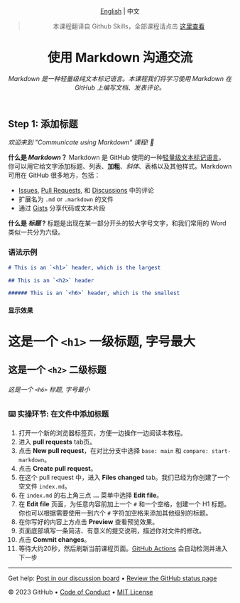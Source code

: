 <header>

<!--
  <<< Author notes: Course header >>>
  Include a 1280×640 image, course title in sentence case, and a concise description in emphasis.
  In your repository settings: enable template repository, add your 1280×640 social image, auto delete head branches.
  Add your open source license, GitHub uses MIT license.
-->

[English](https://github.com/skills/communicate-using-markdown) | 中文

> 本课程翻译自 Github Skills，全部课程请点击 [这里查看](https://www.github-zh.com/getting-started)

# 使用 Markdown 沟通交流

_Markdown 是一种轻量级纯文本标记语言。本课程我们将学习使用 Markdown 在 GitHub 上编写文档、发表评论。_

</header>

<!--
  <<< Author notes: Step 1 >>>
  Choose 3-5 steps for your course.
  The first step is always the hardest, so pick something easy!
  Link to docs.github.com for further explanations.
  Encourage users to open new tabs for steps!
-->

## Step 1: 添加标题

_欢迎来到 "Communicate using Markdown" 课程! :wave:_

**什么是 _Markdown_？** Markdown 是 GitHub 使用的一种[轻量级文本标记语言](https://docs.github.com/github/writing-on-github/getting-started-with-writing-and-formatting-on-github/basic-writing-and-formatting-syntax)。 
你可以用它给文字添加标题、列表、**加粗**、_斜体_、表格以及其他样式。Markdown 可用在 GitHub 很多地方，包括：

- [Issues](https://docs.github.com/issues/tracking-your-work-with-issues/about-issues), [Pull Requests](https://docs.github.com/pull-requests/collaborating-with-pull-requests/proposing-changes-to-your-work-with-pull-requests/about-pull-requests), 和 [Discussions](https://docs.github.com/discussions/collaborating-with-your-community-using-discussions/about-discussions) 中的评论
- 扩展名为 `.md` or `.markdown` 的文件
- 通过 [Gists](https://docs.github.com/github/writing-on-github/editing-and-sharing-content-with-gists/creating-gists) 分享代码或文本片段

**什么是 _标题_ ?** 标题是出现在某一部分开头的较大字号文字，和我们常用的 Word 类似一共分为六级。

### 语法示例

```md
# This is an `<h1>` header, which is the largest

## This is an `<h2>` header

###### This is an `<h6>` header, which is the smallest
```

#### 显示效果

# 这是一个 `<h1>` 一级标题, 字号最大

## 这是一个 `<h2>` 二级标题

###### 这是一个 `<h6>` 标题, 字号最小

### :keyboard: 实操环节: 在文件中添加标题

1. 打开一个新的浏览器标签页，方便一边操作一边阅读本教程。
2. 进入 **pull requests** tab页。
3. 点击 **New pull request**，在对比分支中选择 `base: main` 和 `compare: start-markdown`。
4. 点击 **Create pull request**。
5. 在这个 pull request 中，进入 **Files changed** tab。我们已经为你创建了一个空文件 `index.md`。
6. 在 `index.md` 的右上角三点 **...** 菜单中选择 **Edit file**。
7. 在 **Edit file** 页面，为任意内容前加上一个 `#` 和一个空格，创建一个 H1 标题。你也可以根据需要使用一到六个 `#` 字符加空格来添加其他级别的标题。
8. 在你写好的内容上方点击 **Preview** 查看预览效果。
9. 页面底部填写一条简洁、有意义的提交说明，描述你对文件的修改。
10. 点击 **Commit changes**。
11. 等待大约20秒，然后刷新当前课程页面。[GitHub Actions](https://docs.github.com/en/actions) 会自动检测并进入下一步

<footer>

<!--
  <<< Author notes: Footer >>>
  Add a link to get support, GitHub status page, code of conduct, license link.
-->

---

Get help: [Post in our discussion board](https://github.com/orgs/skills/discussions/categories/communicate-using-markdown) &bull; [Review the GitHub status page](https://www.githubstatus.com/)

&copy; 2023 GitHub &bull; [Code of Conduct](https://www.contributor-covenant.org/version/2/1/code_of_conduct/code_of_conduct.md) &bull; [MIT License](https://gh.io/mit)

</footer>
